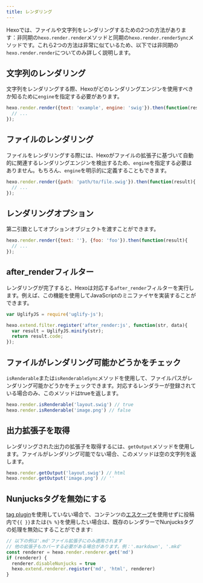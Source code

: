 ```yaml
---
title: レンダリング
---
```

Hexoでは、ファイルや文字列をレンダリングするための2つの方法があります：非同期の`hexo.render.render`メソッドと同期の`hexo.render.renderSync`メソッドです。これら2つの方法は非常に似ているため、以下では非同期の`hexo.render.render`についてのみ詳しく説明します。

## 文字列のレンダリング

文字列をレンダリングする際、Hexoがどのレンダリングエンジンを使用すべきか知るために`engine`を指定する必要があります。

``` js
hexo.render.render({text: 'example', engine: 'swig'}).then(function(result){
  // ...
});
```

## ファイルのレンダリング

ファイルをレンダリングする際には、Hexoがファイルの拡張子に基づいて自動的に関連するレンダリングエンジンを検出するため、`engine`を指定する必要はありません。もちろん、`engine`を明示的に定義することもできます。

``` js
hexo.render.render({path: 'path/to/file.swig'}).then(function(result){
  // ...
});
```

## レンダリングオプション

第二引数としてオプションオブジェクトを渡すことができます。

``` js
hexo.render.render({text: ''}, {foo: 'foo'}).then(function(result){
  // ...
});
```

## after_renderフィルター

レンダリングが完了すると、Hexoは対応する`after_render`フィルターを実行します。例えば、この機能を使用してJavaScriptのミニファイヤを実装することができます。

``` js
var UglifyJS = require('uglify-js');

hexo.extend.filter.register('after_render:js', function(str, data){
  var result = UglifyJS.minify(str);
  return result.code;
});
```

## ファイルがレンダリング可能かどうかをチェック

`isRenderable`または`isRenderableSync`メソッドを使用して、ファイルパスがレンダリング可能かどうかをチェックできます。対応するレンダラーが登録されている場合のみ、このメソッドはtrueを返します。

``` js
hexo.render.isRenderable('layout.swig') // true
hexo.render.isRenderable('image.png') // false
```

## 出力拡張子を取得

レンダリングされた出力の拡張子を取得するには、`getOutput`メソッドを使用します。ファイルがレンダリング可能でない場合、このメソッドは空の文字列を返します。

``` js
hexo.render.getOutput('layout.swig') // html
hexo.render.getOutput('image.png') // ''
```

## Nunjucksタグを無効にする

[tag plugin](/docs/tag-plugins)を使用していない場合で、コンテンツの[エスケープ](/docs/troubleshooting#Escape-Contents)を使用せずに投稿内で`{{ }}`または`{% %}`を使用したい場合は、既存のレンダラーでNunjucksタグの処理を無効にすることができます:

``` js
// 以下の例は'.md'ファイル拡張子にのみ適用されます
// 他の拡張子もカバーする必要がある場合があります。例：'.markdown', '.mkd'
const renderer = hexo.render.renderer.get('md')
if (renderer) {
  renderer.disableNunjucks = true
  hexo.extend.renderer.register('md', 'html', renderer)
}
```
